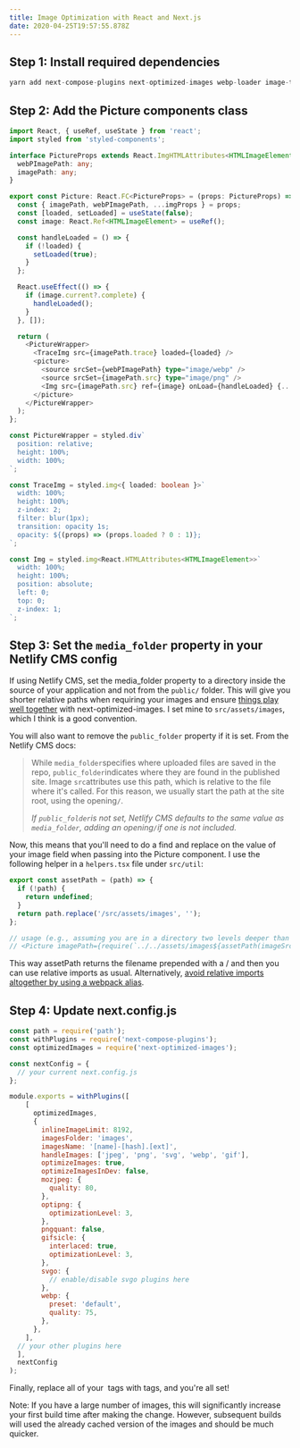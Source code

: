 ```yaml
---
title: Image Optimization with React and Next.js
date: 2020-04-25T19:57:55.878Z
---
```

## Step 1: Install required dependencies

```javascript
yarn add next-compose-plugins next-optimized-images webp-loader image-trace-loader imagemin-gifsicle imagemin-mozjpeg imagemin-optipng imagemin-svgo -D
```

## Step 2: Add the Picture components class

```typescript
import React, { useRef, useState } from 'react';
import styled from 'styled-components';

interface PictureProps extends React.ImgHTMLAttributes<HTMLImageElement> {
  webPImagePath: any;
  imagePath: any;
}

export const Picture: React.FC<PictureProps> = (props: PictureProps) => {
  const { imagePath, webPImagePath, ...imgProps } = props;
  const [loaded, setLoaded] = useState(false);
  const image: React.Ref<HTMLImageElement> = useRef();

  const handleLoaded = () => {
    if (!loaded) {
      setLoaded(true);
    }
  };

  React.useEffect(() => {
    if (image.current?.complete) {
      handleLoaded();
    }
  }, []);

  return (
    <PictureWrapper>
      <TraceImg src={imagePath.trace} loaded={loaded} />
      <picture>
        <source srcSet={webPImagePath} type="image/webp" />
        <source srcSet={imagePath.src} type="image/png" />
        <Img src={imagePath.src} ref={image} onLoad={handleLoaded} {...imgProps} />
      </picture>
    </PictureWrapper>
  );
};

const PictureWrapper = styled.div`
  position: relative;
  height: 100%;
  width: 100%;
`;

const TraceImg = styled.img<{ loaded: boolean }>`
  width: 100%;
  height: 100%;
  z-index: 2;
  filter: blur(1px);
  transition: opacity 1s;
  opacity: ${(props) => (props.loaded ? 0 : 1)};
`;

const Img = styled.img<React.HTMLAttributes<HTMLImageElement>>`
  width: 100%;
  height: 100%;
  position: absolute;
  left: 0;
  top: 0;
  z-index: 1;
`;
```

## Step 3: Set the `media_folder` property in your Netlify CMS config

If using Netlify CMS, set the media_folder property to a directory inside the source of your application and not from the `public/` folder. This will give you shorter relative paths when requiring your images and ensure [things play well together](https://github.com/cyrilwanner/next-optimized-images/issues/130) with next-optimized-images. I set mine to `src/assets/images`, which I think is a good convention.

You will also want to remove the `public_folder` property if it is set. From the Netlify CMS docs:

> While `media_folder`specifies where uploaded files are saved in the repo, `public_folder`indicates where they are found in the published site. Image `src`attributes use this path, which is relative to the file where it's called. For this reason, we usually start the path at the site root, using the opening`/`.
>
> *If `public_folder`is not set, Netlify CMS defaults to the same value as `media_folder`, adding an opening`/`if one is not included.*

Now, this means that you'll need to do a find and replace on the value of your image field when passing into the Picture component. I use the following helper in a `helpers.tsx` file under `src/util`: 

```javascript
export const assetPath = (path) => {
  if (!path) {
    return undefined;
  }
  return path.replace('/src/assets/images', '');
};

// usage (e.g., assuming you are in a directory two levels deeper than your assets directory):
// <Picture imagePath={require(`../../assets/images${assetPath(imageSrc)}`)}
```

This way assetPath returns the filename prepended with a / and then you can use relative imports as usual. Alternatively, [avoid relative imports altogether by using a webpack alias](https://kyoung.codes/use-absolute-paths-with-your-es6-imports-with-this-webpack-config).

## Step 4: Update next.config.js

```javascript
const path = require('path');
const withPlugins = require('next-compose-plugins');
const optimizedImages = require('next-optimized-images');

const nextConfig = {
  // your current next.config.js
};

module.exports = withPlugins([
    [
      optimizedImages,
      {
        inlineImageLimit: 8192,
        imagesFolder: 'images',
        imagesName: '[name]-[hash].[ext]',
        handleImages: ['jpeg', 'png', 'svg', 'webp', 'gif'],
        optimizeImages: true,
        optimizeImagesInDev: false,
        mozjpeg: {
          quality: 80,
        },
        optipng: {
          optimizationLevel: 3,
        },
        pngquant: false,
        gifsicle: {
          interlaced: true,
          optimizationLevel: 3,
        },
        svgo: {
          // enable/disable svgo plugins here
        },
        webp: {
          preset: 'default',
          quality: 75,
        },
      },
    ],
  // your other plugins here
  ],
  nextConfig
);
```

Finally, replace all of your <img> tags with <Picture> tags, and you're all set!

Note: If you have a large number of images, this will significantly increase your first build time after making the change. However, subsequent builds will used the already cached version of the images and should be much quicker.